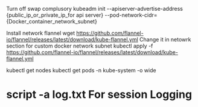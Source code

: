 
Turn off swap complusory
kubeadm init --apiserver-advertise-address {public_ip_or_private_ip_for api server} --pod-network-cidr= {Docker_container_network_subnet}

Install network flannel
wget https://github.com/flannel-io/flannel/releases/latest/download/kube-flannel.yml
Change it in netowrk section for custom docker network subnet
kubectl apply -f https://github.com/flannel-io/flannel/releases/latest/download/kube-flannel.yml


kubectl get nodes
kubectl get pods -n kube-system -o wide


# script -a log.txt   For session Logging